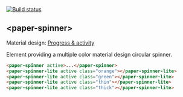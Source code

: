 [![Build status](https://travis-ci.org/PolymerElements/paper-spinner.svg?branch=master)](https://travis-ci.org/PolymerElements/paper-spinner)

## &lt;paper-spinner&gt;

Material design: [Progress & activity](https://www.google.com/design/spec/components/progress-activity.html)

Element providing a multiple color material design circular spinner.

<!---
```
<custom-element-demo>
  <template>
    <script src="../webcomponentsjs/webcomponents-lite.js"></script>
    <link rel="import" href="paper-spinner.html">
    <link rel="import" href="paper-spinner-lite.html">
    <style is="custom-style">
      paper-spinner, paper-spinner-lite {
        margin: 8px 8px 8px 0;
      }
      paper-spinner-lite.orange {
        --paper-spinner-color: var(--google-yellow-500);
      }
      paper-spinner-lite.green {
        --paper-spinner-color: var(--google-green-500);
      }
      paper-spinner-lite.thin {
        --paper-spinner-stroke-width: 1px;
      }
      paper-spinner-lite.thick {
        --paper-spinner-stroke-width: 6px;
      }
      #container {
        display: flex;
      }
    </style>
    <div id="container">    
      <next-code-block></next-code-block>
    </div>
  </template>
</custom-element-demo>
```
-->
```html
<paper-spinner active>...</paper-spinner>
<paper-spinner-lite active class="orange"></paper-spinner-lite>
<paper-spinner-lite active class="green"></paper-spinner-lite>
<paper-spinner-lite active class="thin"></paper-spinner-lite>
<paper-spinner-lite active class="thick"></paper-spinner-lite>
```
